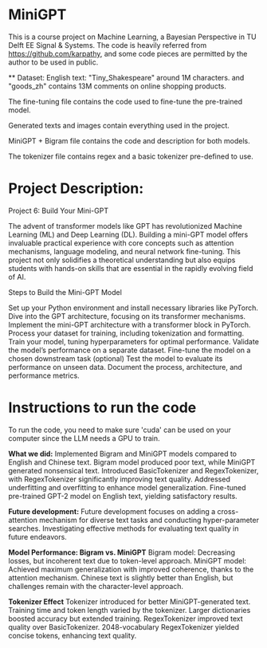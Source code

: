 # MiniGPT

This is a course project on Machine Learning, a Bayesian Perspective in TU Delft EE Signal & Systems.
The code is heavily referred from https://github.com/karpathy, and some code pieces are permitted by the author to be used in public.

** Dataset: English text: "Tiny_Shakespeare" around 1M characters. 
          and "goods_zh" contains 13M comments on online shopping products.

The fine-tuning file contains the code used to fine-tune the pre-trained model.

Generated texts and images contain everything used in the project.

MiniGPT + Bigram file contains the code and description for both models.

The tokenizer file contains regex and a basic tokenizer pre-defined to use.


# Project Description:

Project 6: Build Your Mini-GPT

The advent of transformer models like GPT has revolutionized Machine Learning (ML) and Deep Learning (DL). Building a mini-GPT model offers invaluable practical experience with core concepts such as attention mechanisms, language modeling, and neural network fine-tuning. This project not only solidifies a theoretical understanding but also equips students with hands-on skills that are essential in the rapidly evolving field of AI.

Steps to Build the Mini-GPT Model

Set up your Python environment and install necessary libraries like PyTorch.
Dive into the GPT architecture, focusing on its transformer mechanisms.
Implement the mini-GPT architecture with a transformer block in PyTorch.
Process your dataset for training, including tokenization and formatting.
Train your model, tuning hyperparameters for optimal performance.
Validate the model’s performance on a separate dataset.
Fine-tune the model on a chosen downstream task (optional)
Test the model to evaluate its performance on unseen data.
Document the process, architecture, and performance metrics.

# Instructions to run the code
To run the code, you need to make sure 'cuda' can be used on your computer since the LLM needs a GPU to train.

**What we did:**
Implemented Bigram and MiniGPT models compared to English and Chinese text.
Bigram model produced poor text, while MiniGPT generated nonsensical text.
Introduced BasicTokenizer and RegexTokenizer, with RegexTokenizer significantly improving text quality.
Addressed underfitting and overfitting to enhance model generalization.
Fine-tuned pre-trained GPT-2 model on English text, yielding satisfactory results.

**Future development:**
Future development focuses on adding a cross-attention mechanism for diverse text tasks and conducting hyper-parameter searches.
Investigating effective methods for evaluating text quality in future endeavors.

**Model Performance: Bigram vs. MiniGPT**
Bigram model: Decreasing losses, but incoherent text due to token-level approach.
MiniGPT model: Achieved maximum generalization with improved coherence, thanks to the attention mechanism.
Chinese text is slightly better than English, but challenges remain with the character-level approach.


**Tokenizer Effect**
Tokenizer introduced for better MiniGPT-generated text.
Training time and token length varied by the tokenizer.
Larger dictionaries boosted accuracy but extended training.
RegexTokenizer improved text quality over BasicTokenizer.
2048-vocabulary RegexTokenizer yielded concise tokens, enhancing text quality.


